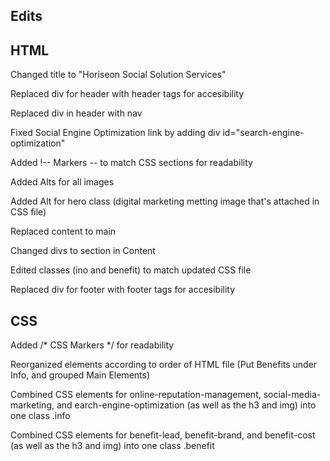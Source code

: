 ## Edits

## HTML

Changed title to "Horiseon Social Solution Services"

Replaced div for header with header tags for accesibility

Replaced div in header with nav

Fixed Social Engine Optimization link by adding div id="search-engine-optimization"

Added !-- Markers -- to match CSS sections for readability

Added Alts for all images

Added Alt for hero class (digital marketing metting image that's attached in CSS file)

Replaced content to main

Changed divs to section in Content

Edited classes (ino and benefit) to match updated CSS file

Replaced div for footer with footer tags for accesibility

## CSS

Added /* CSS Markers */ for readability 

Reorganized elements according to order of HTML file (Put Benefits under Info, and grouped Main Elements)

Combined CSS elements for online-reputation-management, social-media-marketing, and earch-engine-optimization (as well as the h3 and img) into one class .info

Combined CSS elements for benefit-lead, benefit-brand, and benefit-cost (as well as the h3 and img) into one class .benefit